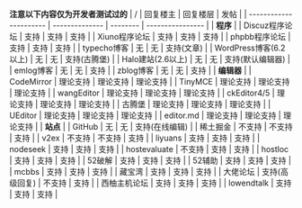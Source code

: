 **注意以下内容仅为开发者测试过的**
| /                      | 回复楼主       | 回复楼层 | 发帖             |
| ---------------------- | -------------- | -------- | ---------------- |
| **程序**               |
| Discuz程序论坛         | 支持           | 支持     | 支持             |
| Xiuno程序论坛          | 支持           | 支持     | 支持             |
| phpbb程序论坛          | 支持           | 支持     | 支持             |
| typecho博客            | 无             | 无       | 支持(文章)       |
| WordPress博客(6.2以上) | 无             | 无       | 支持(古腾堡)     |
| Halo建站(2.6以上)      | 无             | 无       | 支持(默认编辑器) |
| emlog博客              | 无             | 无       | 支持             |
| zblog博客              | 无             | 无       | 支持             |
| **编辑器**             |
| CodeMirror             | 理论支持       | 理论支持 | 理论支持         |
| TinyMCE                | 理论支持       | 理论支持 | 理论支持         |
| wangEditor             | 理论支持       | 理论支持 | 理论支持         |
| ckEditor4/5            | 理论支持       | 理论支持 | 理论支持         |
| 古腾堡                 | 理论支持       | 理论支持 | 理论支持         |
| UEditor                | 理论支持       | 理论支持 | 理论支持         |
| editor.md              | 理论支持       | 理论支持 | 理论支持         |
| **站点**               |
| GitHub                 | 无             | 无       | 支持(在线编辑)   |
| 稀土掘金               | 不支持         | 不支持   | 支持             |
| v2ex                   | 不支持         | 不支持   | 支持             |
| liyuans                | 支持           | 支持     | 支持             |
| nodeseek               | 支持           | 支持     | 支持             |
| hostevaluate           | 不支持         | 支持     | 支持             |
| hostloc                | 支持           | 支持     | 支持             |
| 52破解                 | 支持           | 支持     | 支持             |
| 52辅助                 | 支持           | 支持     | 支持             |
| mcbbs                  | 支持           | 支持     | 支持             |
| 藏宝湾                 | 支持           | 支持     | 支持             |
| 大佬论坛               | 支持(高级回复) | 不支持   | 支持             |
| 西柚主机论坛           | 支持           | 支持     | 支持             |
| lowendtalk             | 支持           | 支持     | 支持             |